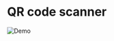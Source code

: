 

# QR code scanner
![Demo](https://user-images.githubusercontent.com/17978864/33062748-930a1520-ceca-11e7-8a05-59ded7636e79.gif)
